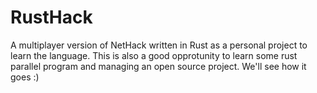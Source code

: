 # RustHack
A multiplayer version of NetHack written in Rust as a personal project to learn the language. This is also a good opprotunity to learn some rust parallel program and managing an open source project. We'll see how it goes :) 
